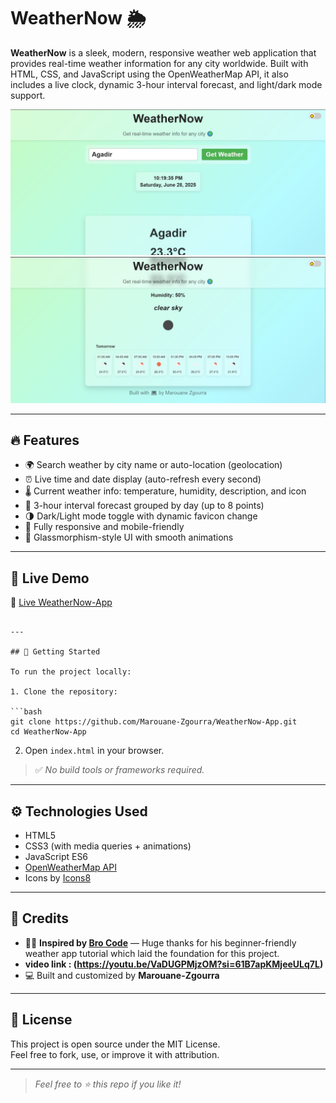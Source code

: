 
# WeatherNow 🌦️

**WeatherNow** is a sleek, modern, responsive weather web application that provides real-time weather information for any city worldwide. Built with HTML, CSS, and JavaScript using the OpenWeatherMap API, it also includes a live clock, dynamic 3-hour interval forecast, and light/dark mode support.

![Screenshot 1](./Capture14.JPG)
![Screenshot 2](./Capture15.JPG)

---

## 🔥 Features

- 🌍 Search weather by city name or auto-location (geolocation)
- ⏰ Live time and date display (auto-refresh every second)
- 🌡️ Current weather info: temperature, humidity, description, and icon
- 📆 3-hour interval forecast grouped by day (up to 8 points)
- 🌗 Dark/Light mode toggle with dynamic favicon change
- 📱 Fully responsive and mobile-friendly
- 🌈 Glassmorphism-style UI with smooth animations

---

## 🧪 Live Demo

🔗 [Live WeatherNow-App](https://marouane-zgourra.github.io/WeatherNow-App)
```

---

## 🚀 Getting Started

To run the project locally:

1. Clone the repository:

```bash
git clone https://github.com/Marouane-Zgourra/WeatherNow-App.git
cd WeatherNow-App
```

2. Open `index.html` in your browser.

> ✅ _No build tools or frameworks required._

---

## ⚙️ Technologies Used

- HTML5  
- CSS3 (with media queries + animations)  
- JavaScript ES6  
- [OpenWeatherMap API](https://openweathermap.org/api)  
- Icons by [Icons8](https://icons8.com/)  

---

## 🙏 Credits

- 👨‍💻 **Inspired by [Bro Code](https://www.youtube.com/@BroCodez)** — Huge thanks for his beginner-friendly weather app tutorial which laid the foundation for this project.
- **video link : (<https://youtu.be/VaDUGPMjzOM?si=61B7apKMjeeULq7L>)**
- 💻 Built and customized by **Marouane-Zgourra**

---

## 📜 License

This project is open source under the MIT License.  
Feel free to fork, use, or improve it with attribution.

---

> _Feel free to ⭐ this repo if you like it!_
